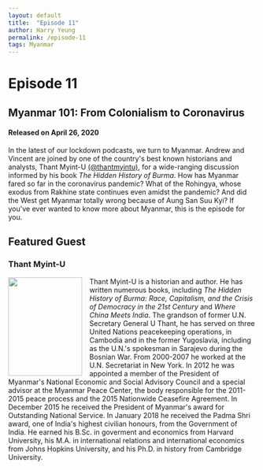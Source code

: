 ```yaml
---
layout: default
title:  "Episode 11"
author: Harry Yeung
permalink: /episode-11
tags: Myanmar
---
```


# Episode 11
## Myanmar 101: From Colonialism to Coronavirus
#### Released on April 26, 2020

<div id="buzzsprout-player-3517189"></div>
<script src="https://www.buzzsprout.com/699187/3517189-myanmar-101-from-colonialism-to-coronavirus.js?container_id=buzzsprout-player-3517189&player=small" type="text/javascript" charset="utf-8"></script>

In the latest of our lockdown podcasts, we turn to Myanmar. Andrew and Vincent are joined by one of the country's best known historians and analysts, Thant Myint-U [(@thantmyintu)](https://twitter.com/thantmyintu), for a wide-ranging discussion informed by his book *The Hidden History of Burma*. How has Myanmar fared so far in the coronavirus pandemic? What of the Rohingya, whose exodus from Rakhine state continues even amidst the pandemic? And did the West get Myanmar totally wrong because of Aung San Suu Kyi? If you've ever wanted to know more about Myanmar, this is the episode for you.

## Featured Guest

### Thant Myint-U

<html>
<head>
<style>
img {
  float: left;
}
</style>
</head>
<body>

<p><img src="https://user-images.githubusercontent.com/67763587/89987658-43f82480-dc33-11ea-9477-1c17b3207e87.png"
 style="width:150px;height:200px;margin-right:15px;">
Thant Myint-U is a historian and author. He has written numerous books, including <i>The Hidden History of Burma: Race, Capitalism, and the Crisis of Democracy in the 21st Century</i> and <i>Where China Meets India</i>. The grandson of former U.N. Secretary General U Thant, he has served on three United Nations peacekeeping operations, in Cambodia and in the former Yugoslavia, including as the U.N.'s spokesman in Sarajevo during the Bosnian War. From 2000-2007 he worked at the U.N. Secretariat in New York. In 2012 he was appointed a member of the President of Myanmar's National Economic and Social Advisory Council and a special advisor at the Myanmar Peace Center, the body responsible for the 2011-2015 peace process and the 2015 Nationwide Ceasefire Agreement. In December 2015 he received the President of Myanmar's award for Outstanding National Service. In January 2018 he received the Padma Shri award, one of India's highest civilian honours, from the Government of India.  He earned his B.Sc. in goverment and economics from Harvard University, his M.A. in international relations and international economics from Johns Hopkins University, and his Ph.D. in history from Cambridge University.

</p>

</body>
</html>
